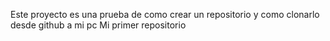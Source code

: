 Este proyecto es una prueba de como crear un repositorio y como clonarlo desde github a mi pc
Mi primer repositorio
